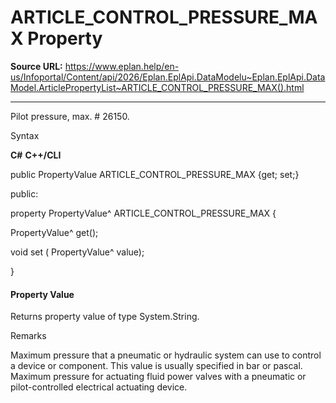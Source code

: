 # ARTICLE_CONTROL_PRESSURE_MAX Property

**Source URL:** https://www.eplan.help/en-us/Infoportal/Content/api/2026/Eplan.EplApi.DataModelu~Eplan.EplApi.DataModel.ArticlePropertyList~ARTICLE_CONTROL_PRESSURE_MAX().html

---

Pilot pressure, max. # 26150.

Syntax

**C#**
**C++/CLI**


public PropertyValue ARTICLE_CONTROL_PRESSURE_MAX {get; set;}

public:

property PropertyValue^ ARTICLE_CONTROL_PRESSURE_MAX {

   PropertyValue^ get();

   void set (    PropertyValue^ value);

}


#### Property Value

Returns property value of type System.String.

Remarks

Maximum pressure that a pneumatic or hydraulic system can use to control a device or component. This value is usually specified in bar or pascal. Maximum pressure for actuating fluid power valves with a pneumatic or pilot-controlled electrical actuating device.
